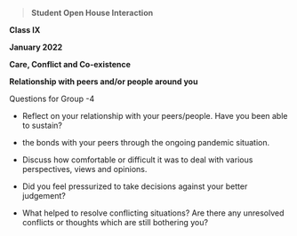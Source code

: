 > **Student Open House Interaction**

**Class IX**

**January 2022**

**Care, Conflict and Co-existence**

**Relationship with peers and/or people around you**

Questions for Group -4

-   Reflect on your relationship with your peers/people. Have you been
    able to sustain?

-   the bonds with your peers through the ongoing pandemic situation.

-   Discuss how comfortable or difficult it was to deal with various
    perspectives, views and opinions.

-   Did you feel pressurized to take decisions against your better
    judgement?

-   What helped to resolve conflicting situations? Are there any
    unresolved conflicts or thoughts which are still bothering you?
